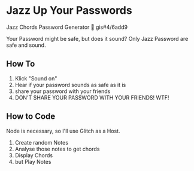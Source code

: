 # Jazz Up Your Passwords

Jazz Chords     Password Generator
            🤝
        gis#4/6add9


Your Password might be safe, but does it sound? Only Jazz Password are safe and sound.

## How To

1. Klick "Sound on"
2. Hear if your password sounds as safe as it is
3. share your password with your friends
3. DON'T SHARE YOUR PASSWORD WITH YOUR FRIENDS! WTF!

## How to Code

Node is necessary, so I'll use Glitch as a Host.

1. Create random Notes
2. Analyse those notes to get chords
3. Display Chords
4. but Play Notes